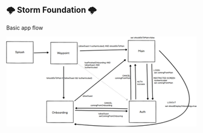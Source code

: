## 🌩️ Storm Foundation 🌩️

Basic app flow

![Screenshot](https://raw.githubusercontent.com/thunder-js/storm-foundation/master/screenshots/img1.png)
